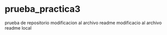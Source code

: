 # prueba_practica3
prueba de repositorio 
modificacion al archivo readme
modificacio al archivo readme local